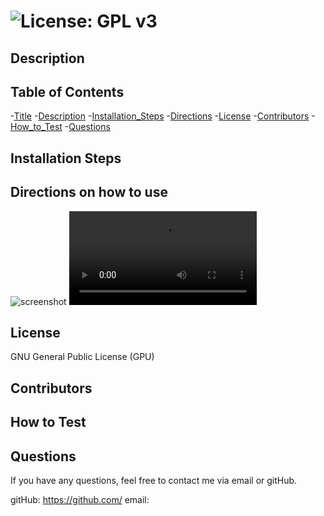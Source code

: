 #  ![License: GPL v3](https://img.shields.io/badge/License-GPLv3-blue.svg)

## Description


## Table of Contents
-[Title](#Title)
-[Description](#Description)
-[Installation_Steps](#Installation_Steps)
-[Directions](#Directions) 
-[License](#License)
-[Contributors](#Contributors)
-[How_to_Test](#How_to_Test)
-[Questions](#Questions)

## Installation Steps


## Directions on how to use

![screenshot](./assets/screenshot1.jpg)
![walkthrough](./assets/walkthrough.webm)

## License
GNU General Public License (GPU)

## Contributors


## How to Test


## Questions
If you have any questions, feel free to contact me via email or gitHub.

gitHub: https://github.com/
email: 